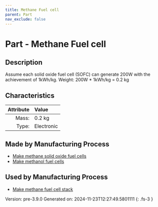 ```yaml
---
title: Methane Fuel cell
parent: Part
nav_exclude: false
---
```

# Part - Methane Fuel cell

## Description
Assume each solid oxide fuel cell (SOFC) can generate 200W&#10;&#9;&#9;with the achievement of 1kWh/kg. Weight: 200W * 1kWh/kg &#61; 0.2 kg&#10;&#9;&#9;

## Characteristics

| Attribute      | Value |
|--------:|:------|
|Mass:|0.2 kg|
|Type:|Electronic|

## Made by Manufacturing Process

- [Make methane solid oxide fuel cells](../process/make-methane-solid-oxide-fuel-cells.html)
- [Make methanol fuel cells](../process/make-methanol-fuel-cells.html)

## Used by Manufacturing Process

- [Make methane fuel cell stack](../process/make-methane-fuel-cell-stack.html)


Version: pre-3.9.0 Generated on: 2024-11-23T12:27:49.5801111
{: .fs-3 }

